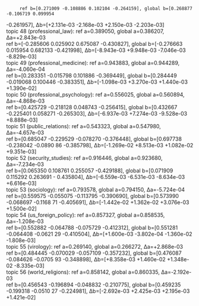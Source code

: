          ref b=[0.271009 -0.108886 0.102104 -0.264159], global b=[0.268877 -0.106719 0.099954
 -0.261957], Δb=[+2.131e-03 -2.168e-03 +2.150e-03 -2.203e-03]                                 
      topic 48 (professional_law): ref a=0.389050, global a=0.386207, Δa=+2.843e-03           
          ref b=[-0.285606 0.025902 0.675087 -0.430827], global b=[-0.276663 0.015954 0.682133
 -0.421998], Δb=[-8.943e-03 +9.948e-03 -7.046e-03 -8.829e-03]                                 
      topic 49 (professional_medicine): ref a=0.943883, global a=0.944289, Δa=-4.060e-04      
          ref b=[0.283351 -0.015798 0.101886 -0.369449], global b=[0.284449 -0.019068 0.100446
 -0.383351], Δb=[-1.098e-03 +3.270e-03 +1.440e-03 +1.390e-02]                                 
      topic 50 (professional_psychology): ref a=0.556025, global a=0.560894, Δa=-4.868e-03    
          ref b=[0.425729 -0.218128 0.048743 -0.256415], global b=[0.432667 -0.225401 0.058271
 -0.265303], Δb=[-6.937e-03 +7.274e-03 -9.528e-03 +8.888e-03]                                 
      topic 51 (public_relations): ref a=0.543323, global a=0.547980, Δa=-4.657e-03           
          ref b=[0.685047 -0.229529 -0.078270 -0.376448], global b=[0.697738 -0.238042 -0.0890
86 -0.385798], Δb=[-1.269e-02 +8.513e-03 +1.082e-02 +9.351e-03]                               
      topic 52 (security_studies): ref a=0.916446, global a=0.923680, Δa=-7.234e-03           
          ref b=[0.065350 0.108761 0.255057 -0.429188], global b=[0.071909 0.115292 0.263691 -
0.435804], Δb=[-6.559e-03 -6.531e-03 -8.634e-03 +6.616e-03]                                   
      topic 53 (sociology): ref a=0.793578, global a=0.794150, Δa=-5.724e-04                  
          ref b=[0.559575 -0.055075 -0.113795 -0.390690], global b=[0.573990 -0.068697 -0.1168
71 -0.405691], Δb=[-1.442e-02 +1.362e-02 +3.076e-03 +1.500e-02]                               
      topic 54 (us_foreign_policy): ref a=0.857327, global a=0.858535, Δa=-1.208e-03          
          ref b=[0.552882 -0.064788 -0.075729 -0.412312], global b=[0.551281 -0.064408 -0.0621
29 -0.410504], Δb=[+1.600e-03 -3.802e-04 -1.360e-02 -1.808e-03]                               
      topic 55 (virology): ref a=0.269140, global a=0.266272, Δa=+2.868e-03                   
          ref b=[0.484445 -0.070029 -0.057109 -0.357232], global b=[0.476087 -0.084626 -0.0705
93 -0.348898], Δb=[+8.358e-03 +1.460e-02 +1.348e-02 -8.335e-03]                               
      topic 56 (world_religions): ref a=0.858142, global a=0.860335, Δa=-2.192e-03            
          ref b=[0.456543 -0.196894 -0.048832 -0.210775], global b=[0.459235 -0.199318 -0.0510
27 -0.224981], Δb=[-2.692e-03 +2.425e-03 +2.195e-03 +1.421e-02]   
